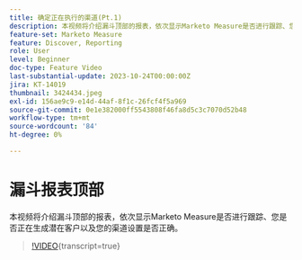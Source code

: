 ```yaml
---
title: 确定正在执行的渠道(Pt.1)
description: 本视频将介绍漏斗顶部的报表，依次显示Marketo Measure是否进行跟踪、您是否正在生成潜在客户以及您的渠道设置是否正确。
feature-set: Marketo Measure
feature: Discover, Reporting
role: User
level: Beginner
doc-type: Feature Video
last-substantial-update: 2023-10-24T00:00:00Z
jira: KT-14019
thumbnail: 3424434.jpeg
exl-id: 156ae9c9-e14d-44af-8f1c-26fcf4f5a969
source-git-commit: 0e1e382000ff5543808f46fa8d5c3c7070d52b48
workflow-type: tm+mt
source-wordcount: '84'
ht-degree: 0%

---
```


# 漏斗报表顶部

本视频将介绍漏斗顶部的报表，依次显示Marketo Measure是否进行跟踪、您是否正在生成潜在客户以及您的渠道设置是否正确。

>[!VIDEO](https://video.tv.adobe.com/v/3441790/?learn=on&captions=chi_hans){transcript=true}
